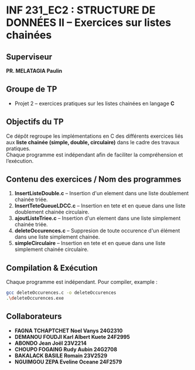 #  INF 231_EC2 : STRUCTURE DE DONNÉES II – Exercices sur listes chainées

##  Superviseur   
**PR. MELATAGIA Paulin**

##  Groupe de TP  
- Projet 2 – exercices pratiques sur les listes chainées en langage **C**


##  Objectifs du TP  
Ce dépôt regroupe les implémentations en C des différents exercices liés aux **liste chainée (simple, double, circulaire)** dans le cadre des travaux pratiques.  
Chaque programme est indépendant afin de faciliter la compréhension et l’exécution.  

##  Contenu des exercices / Nom des programmes

1. **InsertListeDouble.c** – Insertion d'un element dans une liste doublement chainée triée.  
2. **InsertTeteQueueLDCC.c** – Insertion en tete et en queue dans une liste doublement chainée circulaire.  
3. **ajoutListeTriee.c** – Insertion d'un element dans une liste simplement chainée triée.  
4. **deleteOccurences.c** – Suppresion de toute occurence d'un élément dans une liste simplement chainée. 
5. **simpleCirculaire** – Insertion en tete et en queue dans une liste simplement chainée circulaire.  

##  Compilation & Exécution
Chaque programme est indépendant. Pour compiler, example : 

```bash
gcc deleteOccurences.c -o deleteOccurences
.\deleteOccurences.exe
```

##  Collaborateurs

- **FAGNA TCHAPTCHET Noel Vanys 24G2310**
- **DEMANOU FOUDJI Karl Albert Kuete 24F2995**
- **ABONDO Jean Joël 23V2214**
- **CHOUPO FOGAING Rudy Aubin 24G2708**
- **BAKALACK BASILE Romain 23V2529**
- **NGUIMGOU ZEPA Eveline Oceane 24F2579**
